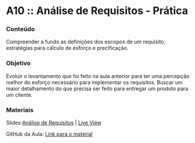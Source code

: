 # A10 :: Análise de Requisitos - Prática

### Conteúdo

Compreender a fundo as definições dos escopos de um requisito, estratégias para cálculo de esforço e precificação.

### Objetivo

Evoluir o levantamento que foi feito na aula anterior para ter uma percepção melhor do esforço necessário para implementar os requisitos. Buscar um maior detalhamento do que precisa ser feito para entregar um produto para um cliente.

### Materiais

Slides:[Análise de Requisitos](https://slides.com/wilcorrea/fundamentos-do-desenvolvimento-web#/32) | [Live View](https://slides.com/d/kU87ubk/live#/32)

GitHub da Aula: [Link para o material](https://github.com/digitalcollege-classes/SUL-FS03/tree/main/m1-fundamentos-do-desenvolvimento-web/u1-introducao-ao-desenvolvimento-web/a10-analise-de-requisitos-pratica)
